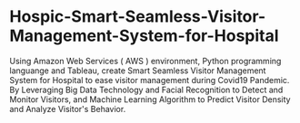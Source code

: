 # Hospic-Smart-Seamless-Visitor-Management-System-for-Hospital
 Using Amazon Web Services ( AWS ) environment, Python programming languange and Tableau, create Smart Seamless Visitor Management System for Hospital to ease visitor management during Covid19 Pandemic. By Leveraging Big Data Technology and Facial Recognition to Detect and Monitor Visitors, and Machine Learning Algorithm to Predict Visitor Density and Analyze Visitor's Behavior.   
